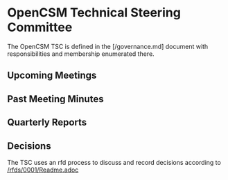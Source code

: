# OpenCSM Technical Steering Committee

The OpenCSM TSC is defined in the [/governance.md] document with responsibilities and membership enumerated there.

## Upcoming Meetings

## Past Meeting Minutes

## Quarterly Reports

## Decisions

The TSC uses an rfd process to discuss and record decisions according to [/rfds/0001/Readme.adoc](/rfds/0001/Readme.adoc)

